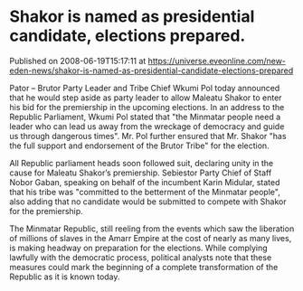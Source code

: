 # Shakor is named as presidential candidate, elections prepared.
Published on 2008-06-19T15:17:11 at https://universe.eveonline.com/new-eden-news/shakor-is-named-as-presidential-candidate-elections-prepared

Pator – Brutor Party Leader and Tribe Chief Wkumi Pol today announced that he would step aside as party leader to allow Maleatu Shakor to enter his bid for the premiership in the upcoming elections. In an address to the Republic Parliament, Wkumi Pol stated that "the Minmatar people need a leader who can lead us away from the wreckage of democracy and guide us through dangerous times". Mr. Pol further ensured that Mr. Shakor "has the full support and endorsement of the Brutor Tribe" for the election. 

All Republic parliament heads soon followed suit, declaring unity in the cause for Maleatu Shakor’s premiership. Sebiestor Party Chief of Staff Nobor Gaban, speaking on behalf of the incumbent Karin Midular, stated that his tribe was "committed to the betterment of the Minmatar people", also adding that no candidate would be submitted to compete with Shakor for the premiership. 

The Minmatar Republic, still reeling from the events which saw the liberation of millions of slaves in the Amarr Empire at the cost of nearly as many lives, is making headway on preparation for the elections. While complying lawfully with the democratic process, political analysts note that these measures could mark the beginning of a complete transformation of the Republic as it is known today.
